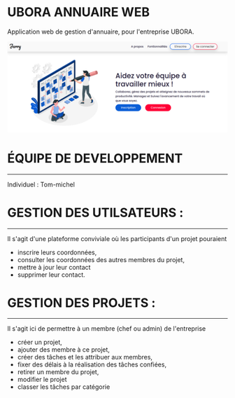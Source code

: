 # UBORA ANNUAIRE WEB

Application web de gestion d'annuaire, pour l'entreprise UBORA.

![alt text](https://github.com/Tom-michel/Web_Annual/blob/master/static/img/img_readme.png?raw=true)


# ÉQUIPE DE DEVELOPPEMENT
-------------------------

Individuel : Tom-michel


# GESTION DES UTILSATEURS :
---------------------------

Il s'agit d'une plateforme conviviale où les participants d'un projet pouraient 
- inscrire leurs coordonnées, 
- consulter les coordonnées des autres membres du projet, 
- mettre à jour leur contact
- supprimer leur contact.

# GESTION DES PROJETS :
-----------------------

Il s'agit ici de permettre à un membre (chef ou admin) de l'entreprise 
- créer un projet, 
- ajouter des membre à ce projet, 
- créer des tâches et les attribuer aux membres, 
- fixer des délais à la réalisation des tâches confiées, 
- retirer un membre du projet, 
- modifier le projet
- classer les tâches par catégorie
